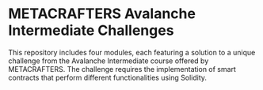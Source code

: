 # METACRAFTERS Avalanche Intermediate Challenges

This repository includes four modules, each featuring a solution to a unique challenge from the Avalanche Intermediate course offered by METACRAFTERS. The challenge requires the implementation of smart contracts that perform different functionalities using Solidity.
